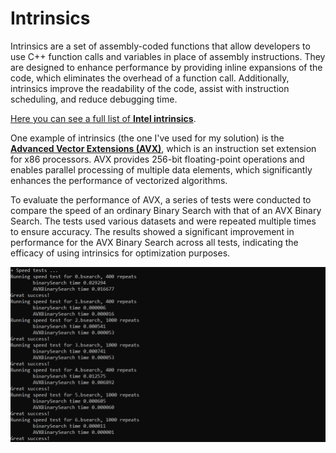 # Intrinsics

Intrinsics are a set of assembly-coded functions that allow developers to use C++ function calls and variables in place of assembly instructions. They are designed to enhance performance by providing inline expansions of the code, which eliminates the overhead of a function call. Additionally, intrinsics improve the readability of the code, assist with instruction scheduling, and reduce debugging time.

[Here you can see a full list of **Intel intrinsics**](https://www.intel.com/content/www/us/en/docs/intrinsics-guide/index.html).

One example of intrinsics (the one I've used for my solution) is the [**Advanced Vector Extensions (AVX)**](https://en.wikipedia.org/wiki/Advanced_Vector_Extensions), which is an instruction set extension for x86 processors. AVX provides 256-bit floating-point operations and enables parallel processing of multiple data elements, which significantly enhances the performance of vectorized algorithms.

To evaluate the performance of AVX, a series of tests were conducted to compare the speed of an ordinary Binary Search with that of an AVX Binary Search. The tests used various datasets and were repeated multiple times to ensure accuracy. The results showed a significant improvement in performance for the AVX Binary Search across all tests, indicating the efficacy of using intrinsics for optimization purposes.

![alt_text](https://github.com/MariaGrozdeva/Data_structures_and_algorithms_FMI/blob/main/Advanced-Intel_intrinsics%20_%20BS_optimization/Tests.png)
